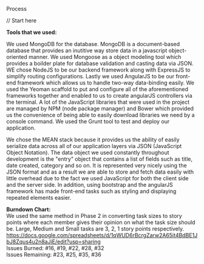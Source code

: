 Process

// Start here

<b>Tools that we used:</b> 

  We used MongoDB for the database. MongoDB is a document-based database that provides an inutitive way store data in a javascript object-oriented manner. We used Mongoose as a object modeling tool which provides a boilder plate for database validation and casting data via JSON. WE chose NodeJS to be our backend framework along with ExpressJS to simplify routing configurations. Lastly we used AngularJS to be our front-end framework which allows us to handle two-way data-binding easily. We used the Yeoman scaffold to put and configure all of the aforementioned frameworks together and enabled to us to create angularJS controllers via the terminal. A lot of the JavaScript libraries that were used in the project are managed by NPM (node package manager) and Bower which provided us the convenience of being able to easily download libraries we need by a console command. We used the Grunt tool to test and deploy our application.
  
  
  We chose the MEAN stack because it provides us the ability of easily serialize data across all of our application layers via JSON (JavaScript Object Notation). The data object we used constantly throughout development is the "entry" object that contains a list of fields such as title, date created, category and so on. It is represented very nicely using the JSON format and as a result we are able to store and fetch data easily with little overhead due to the fact we used JavaScript for both the client side and the server side. In addition, using bootstrap and the angularJS framework has made front-end tasks such as styling and displaying repeated elements easier. 

<b>Burndown Chart:</b> <br>
We used the same method in Phase 2 in converting task sizes to story points where each member gives their opinion on what the task size should be. Large, Medium and Small tasks are 3, 2, 1 story points respectively. <br>
https://docs.google.com/spreadsheets/d/1qWUD6rBcrgZarw2A65it4BdBE1JbJ8Zqus4u2n8aJiE/edit?usp=sharing <br>
Issues Burned: #16, #19, #22, #28, #32 <br>
Issues Remaining: #23, #25, #35, #36
